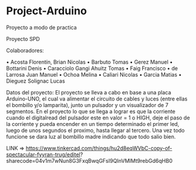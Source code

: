 # Project-Arduino
Proyecto a modo de practica

Proyecto SPD

Colaboradores: 

•	Acosta Florentín, Brian Nicolas
•	Barbuto Tomas
•	Gerez Manuel
•	Bottarini Denis
•	Caracciolo Gangi Ahuitz Tomas
•	Faig Francisco
•	de Larrosa Juan Manuel
•	Ochoa Melina
•	Caliari Nicolas
•	Garcia Matias
•	Dieguez Solignac Lucas

Datos del proyecto: El proyecto se lleva a cabo en base a una placa Arduino-UNO, el cual va alimentar el circuito de cables y luces (entre ellas el bombillo y/o lamparita), junto un pulsador y un visualizador de 7 segmentos.
En el proyecto lo que se llega a lograr es que la corriente cuando el digitalread del pulsador este en valor = 1 o HIGH, deje el paso de la corriente y pueda encender en un tiempo determinado el primer led, luego de unos segundos el proximo, hasta llegar al tercero. Una vez todo funcione se dara luz al bombillo madre indicando que todo salio bien.


LINK => https://www.tinkercad.com/things/hu2d8eqWVbC-copy-of-spectacular-fyyran-trug/editel?                            sharecode=04v1m7wNun8G3FxqBwqGFsI9QInVMlMt9rebGd6qHB0